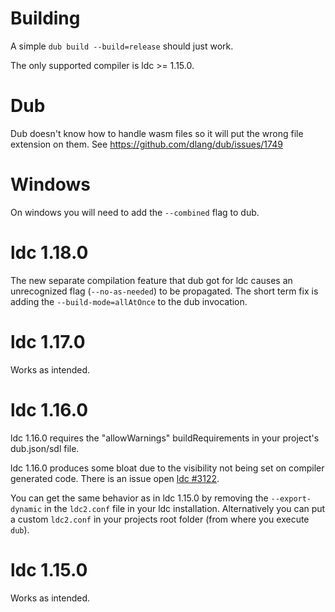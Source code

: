 # Building

A simple `dub build --build=release` should just work.

The only supported compiler is ldc >= 1.15.0.

# Dub 

Dub doesn't know how to handle wasm files so it will put the wrong file extension on them. See https://github.com/dlang/dub/issues/1749

# Windows

On windows you will need to add the `--combined` flag to dub.

# ldc 1.18.0

The new separate compilation feature that dub got for ldc causes an unrecognized flag (`--no-as-needed`) to be propagated. The short term fix is adding the `--build-mode=allAtOnce` to the dub invocation.

# ldc 1.17.0

Works as intended.

# ldc 1.16.0

ldc 1.16.0 requires the "allowWarnings" buildRequirements in your project's dub.json/sdl file.

ldc 1.16.0 produces some bloat due to the visibility not being set on compiler generated code. There is an issue open [ldc #3122](https://github.com/ldc-developers/ldc/issues/3122).

You can get the same behavior as in ldc 1.15.0 by removing the `--export-dynamic` in the `ldc2.conf` file in your ldc installation. Alternatively you can put a custom `ldc2.conf` in your projects root folder (from where you execute `dub`).

# ldc 1.15.0

Works as intended.
